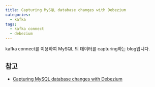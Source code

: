 ```yaml
---
title: Capturing MySQL database changes with Debezium
categories:
  - kafka
tags: 
  - kafka connect
  - debezium
---
```


kafka connect를 이용하여 MySQL 의 데이터를 capturing하는 blog입니다.  

## 참고 
- [Capturing MySQL database changes with Debezium](https://medium.com/@elifsinem.aktas/capturing-mysql-database-changes-with-debezium-7b4eb45d9356)